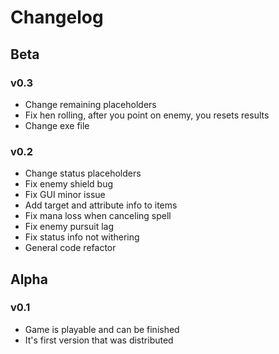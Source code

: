 # Changelog
## Beta
### v0.3
- Change remaining placeholders
- Fix hen rolling, after you point on enemy, you resets results
- Change exe file
### v0.2
- Change status placeholders
- Fix enemy shield bug
- Fix GUI minor issue
- Add target and attribute info to items
- Fix mana loss when canceling spell
- Fix enemy pursuit lag
- Fix status info not withering
- General code refactor
## Alpha
### v0.1
- Game is playable and can be finished
- It's first version that was distributed
